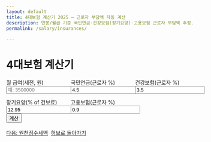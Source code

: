 ```yaml
---
layout: default
title: 4대보험 계산기 2025 — 근로자 부담액 자동 계산
description: 연봉/월급 기준 국민연금·건강보험(장기요양)·고용보험 근로자 부담액 추정.
permalink: /salary/insurances/

---
```


# 4대보험 계산기

<form id="ins-form" onsubmit="event.preventDefault(); calcIns();">
  <div style="display:grid;grid-template-columns:repeat(3,minmax(0,1fr));gap:12px">
    <label>월 급여(세전, 원)
      <input type="number" id="pay" placeholder="예: 3500000" required>
    </label>
    <label>국민연금(근로자 %)
      <input type="number" id="i_np" step="0.001" value="4.5">
    </label>
    <label>건강보험(근로자 %)
      <input type="number" id="i_hi" step="0.001" value="3.5">
    </label>
    <label>장기요양(% of 건보료)
      <input type="number" id="i_ltc" step="0.001" value="12.95">
    </label>
    <label>고용보험(근로자 %)
      <input type="number" id="i_ei" step="0.001" value="0.9">
    </label>
  </div>
  <button class="btn" type="submit">계산</button>
</form>

<div id="ins-out" class="result-box"></div>

<div class="btn-row" style="display:flex;gap:8px;flex-wrap:wrap;margin-top:16px">
  <a class="btn" href="/salary/withholding/">다음: 원천징수세액</a>
  <a class="btn ghost" href="/salary/">허브로 돌아가기</a>
</div>

<script>
const fmt = n => (Math.round(n)).toLocaleString('ko-KR');
function v(id){ return Math.max(0, Number(document.getElementById(id).value)||0); }

function calcIns(){
  const pay = v('pay');
  if (!pay){ alert('월 급여를 입력하세요.'); return; }
  const np = pay * (v('i_np')/100);
  const hi = pay * (v('i_hi')/100);
  const ltc= hi * (v('i_ltc')/100);
  const ei = pay * (v('i_ei')/100);
  const sum = Math.round(np+hi+ltc+ei);

  document.getElementById('ins-out').classList.add('show');
  document.getElementById('ins-out').innerHTML = `
    <div class="card p-3"><div class="title">근로자 부담액(월)</div>
      <ul>
        <li>국민연금: ${fmt(np)} 원</li>
        <li>건강보험: ${fmt(hi)} 원</li>
        <li>장기요양: ${fmt(ltc)} 원</li>
        <li>고용보험: ${fmt(ei)} 원</li>
        <li><strong>합계:</strong> ${fmt(sum)} 원</li>
      </ul>
    </div>`;
}
</script>

